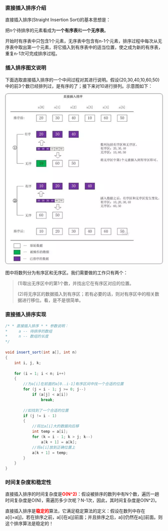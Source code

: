 ### 直接插入排序介绍

直接插入排序(Straight Insertion Sort)的基本思想是：

把n个待排序的元素看成为**一个有序表**和**一个无序表**。

开始时有序表中只包含1个元素，无序表中包含有n-1个元素，排序过程中每次从无序表中取出第一个元素，将它插入到有序表中的适当位置，使之成为新的有序表，重复n-1次可完成排序过程。

### 插入排序图文说明

下面选取直接插入排序的一个中间过程对其进行说明。假设{20,30,40,10,60,50}中的前3个数已经排列过，是有序的了；接下来对10进行排列。示意图如下：

![](./images/insert_sort_1.webp)

图中将数列分为有序区和无序区。我们需要做的工作只有两个：

>(1)取出无序区中的第1个数，并找出它在有序区对应的位置。
>
>(2)将无序区的数据插入到有序区；若有必要的话，则对有序区中的相关数据进行移位。看，是不是很简单。

### 直接插入排序实现

```JAVA
/* * 直接插入排序 * * 参数说明：
*     a -- 待排序的数组
*     n -- 数组的长度
*/

void insert_sort(int a[], int n)
{
    int i, j, k;

    for (i = 1; i < n; i++)
    {
        //为a[i]在前面的a[0..i-1]有序区间中找一个合适的位置
        for (j = i - 1; j >= 0; j--)
            if (a[j] < a[i])
                break;

        //如找到了一个合适的位置
        if (j != i - 1)
        {
            //将比a[i]大的数据向后移
            int temp = a[i];
            for (k = i - 1; k > j; k--)
                a[k + 1] = a[k];
            //将a[i]放到正确位置上
            a[k + 1] = temp;
        }
    }
}
```

### 时间复杂度和稳定性

直接插入排序的时间复杂度是<font color=red>**O(N^2)**</font>：假设被排序的数列中有N个数，遍历一趟时间复杂度是O(N)，需遍历多少次呢？N-1次，因此，其时间复杂度是O(N^2)。

直接插入排序是<font color=red>**稳定的**</font>算法，它满足稳定算法的定义：假设在数列中存在a[i]=a[j]，若在排序之前，a[i]在a[j]前面；并且排序之后，a[i]仍然在a[j]前面。则这个排序算法是稳定的！